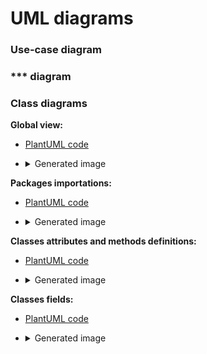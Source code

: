 # UML diagrams

### Use-case diagram


### *** diagram


### Class diagrams

**Global view:** <br>
* [PlantUML code](puml/global-view.puml)
* <details>
  <summary>Generated image</summary>

  ![image](png/global-view.png)
  </details>


**Packages importations:** <br>
* [PlantUML code](puml/packages-import-view.puml)
* <details>
  <summary>Generated image</summary>

  ![image](png/packages-import-view.png)
  </details>


**Classes attributes and methods definitions:** <br>
* [PlantUML code](puml/classes-attributes-view.puml)
* <details>
  <summary>Generated image</summary>

  ![image](png/classes-attributes-view.png)
  </details>


**Classes fields:** <br>
* [PlantUML code](puml/source-fields-view.puml)
* <details>
  <summary>Generated image</summary>

  ![image](png/source-fields-view.png)
  </details>

